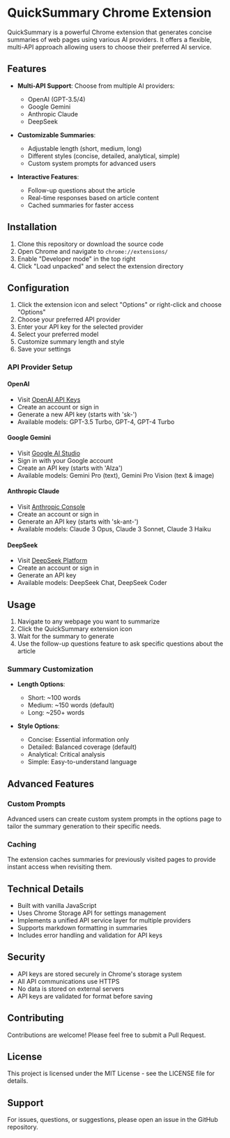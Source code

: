 # QuickSummary Chrome Extension

QuickSummary is a powerful Chrome extension that generates concise summaries of web pages using various AI providers. It offers a flexible, multi-API approach allowing users to choose their preferred AI service.

## Features

- **Multi-API Support**: Choose from multiple AI providers:
  - OpenAI (GPT-3.5/4)
  - Google Gemini
  - Anthropic Claude
  - DeepSeek

- **Customizable Summaries**:
  - Adjustable length (short, medium, long)
  - Different styles (concise, detailed, analytical, simple)
  - Custom system prompts for advanced users

- **Interactive Features**:
  - Follow-up questions about the article
  - Real-time responses based on article content
  - Cached summaries for faster access

## Installation

1. Clone this repository or download the source code
2. Open Chrome and navigate to `chrome://extensions/`
3. Enable "Developer mode" in the top right
4. Click "Load unpacked" and select the extension directory

## Configuration

1. Click the extension icon and select "Options" or right-click and choose "Options"
2. Choose your preferred API provider
3. Enter your API key for the selected provider
4. Select your preferred model
5. Customize summary length and style
6. Save your settings

### API Provider Setup

#### OpenAI
- Visit [OpenAI API Keys](https://platform.openai.com/account/api-keys)
- Create an account or sign in
- Generate a new API key (starts with 'sk-')
- Available models: GPT-3.5 Turbo, GPT-4, GPT-4 Turbo

#### Google Gemini
- Visit [Google AI Studio](https://makersuite.google.com/app/apikey)
- Sign in with your Google account
- Create an API key (starts with 'AIza')
- Available models: Gemini Pro (text), Gemini Pro Vision (text & image)

#### Anthropic Claude
- Visit [Anthropic Console](https://console.anthropic.com/account/keys)
- Create an account or sign in
- Generate an API key (starts with 'sk-ant-')
- Available models: Claude 3 Opus, Claude 3 Sonnet, Claude 3 Haiku

#### DeepSeek
- Visit [DeepSeek Platform](https://platform.deepseek.com/)
- Create an account or sign in
- Generate an API key
- Available models: DeepSeek Chat, DeepSeek Coder

## Usage

1. Navigate to any webpage you want to summarize
2. Click the QuickSummary extension icon
3. Wait for the summary to generate
4. Use the follow-up questions feature to ask specific questions about the article

### Summary Customization

- **Length Options**:
  - Short: ~100 words
  - Medium: ~150 words (default)
  - Long: ~250+ words

- **Style Options**:
  - Concise: Essential information only
  - Detailed: Balanced coverage (default)
  - Analytical: Critical analysis
  - Simple: Easy-to-understand language

## Advanced Features

### Custom Prompts
Advanced users can create custom system prompts in the options page to tailor the summary generation to their specific needs.

### Caching
The extension caches summaries for previously visited pages to provide instant access when revisiting them.

## Technical Details

- Built with vanilla JavaScript
- Uses Chrome Storage API for settings management
- Implements a unified API service layer for multiple providers
- Supports markdown formatting in summaries
- Includes error handling and validation for API keys

## Security

- API keys are stored securely in Chrome's storage system
- All API communications use HTTPS
- No data is stored on external servers
- API keys are validated for format before saving

## Contributing

Contributions are welcome! Please feel free to submit a Pull Request.

## License

This project is licensed under the MIT License - see the LICENSE file for details.

## Support

For issues, questions, or suggestions, please open an issue in the GitHub repository. 